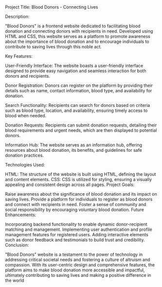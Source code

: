 Project Title: Blood Donors - Connecting Lives

Description:

"Blood Donors" is a frontend website dedicated to facilitating blood donation and connecting donors with recipients in need. Developed using HTML and CSS, this website serves as a platform to promote awareness about the importance of blood donation and to encourage individuals to contribute to saving lives through this noble act.

Key Features:

User-Friendly Interface: The website boasts a user-friendly interface designed to provide easy navigation and seamless interaction for both donors and recipients.

Donor Registration: Donors can register on the platform by providing their details such as name, contact information, blood type, and availability for donation.

Search Functionality: Recipients can search for donors based on criteria such as blood type, location, and availability, ensuring timely access to blood when needed.

Donation Requests: Recipients can submit donation requests, detailing their blood requirements and urgent needs, which are then displayed to potential donors.

Information Hub: The website serves as an information hub, offering resources about blood donation, its benefits, and guidelines for safe donation practices.

Technologies Used:

HTML: The structure of the website is built using HTML, defining the layout and content elements.
CSS: CSS is utilized for styling, ensuring a visually appealing and consistent design across all pages.
Project Goals:

Raise awareness about the significance of blood donation and its impact on saving lives.
Provide a platform for individuals to register as blood donors and connect with recipients in need.
Foster a sense of community and social responsibility by encouraging voluntary blood donation.
Future Enhancements:

Incorporating backend functionality to enable dynamic donor-recipient matching and management.
Implementing user authentication and profile management features for registered users.
Adding interactive elements such as donor feedback and testimonials to build trust and credibility.
Conclusion:

"Blood Donors" website is a testament to the power of technology in addressing critical societal needs and fostering a culture of altruism and compassion. With its user-centric design and comprehensive features, the platform aims to make blood donation more accessible and impactful, ultimately contributing to saving lives and making a positive difference in the world
